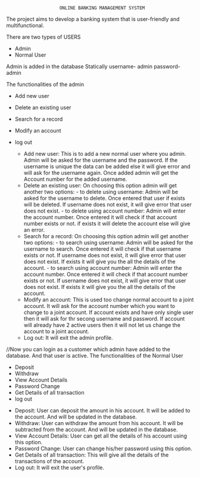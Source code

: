 						ONLINE BANKING MANAGEMENT SYSTEM

The project aims to develop a banking system that is user-friendly and multifunctional.

There are two types of USERS
*   Admin
*   Normal User

Admin is added in the database Statically
    username- admin
    password- admin
   
The functionalities of the admin
* Add new user
* Delete an existing user
* Search for a record
* Modify an account
* log out

   - Add new user: This is to add a new normal user where you admin.
   		    Admin will be asked for the username and the password.
   		    If the username is unique the data can be added else it will give error and will ask for the username again.
   		    Once added admin will get the Account number for the added username.
   - Delete an existing user: On choosing this option admin will get another two options:
					- to delete using username: Admin will be asked for the username to delete. 
								     Once entered that user if exists will be deleted.
								     If username does not exist, it will give error that user does not exist. 
					- to delete using account number: Admin will enter the account number.
									   Once entered it will check if that account number exists or not.
									   if exists it will delete the account else will give an error.
   - Search for a record: On choosing this option admin will get another two options:
					- to search using username: Admin will be asked for the username to search. 
								     Once entered it will check if that username exists or not.
								     If username does not exist, it will give error that user does not exist.
								     If exists it will give you the all the details of the account. 
					- to search using account number: Admin will enter the account number.
								   Once entered it will check if that account number exists or not.
								   If username does not exist, it will give error that user does not exist.
								   If exists it will give you the all the details of the account. 
   - Modify an account: This is used too change normal account to a joint account. 
			 It will ask for the account number which you want to change to a joint account.
			 If account exists and have only single user then it will ask for thr secong username and password.
			 If account will already have 2 active users then it will not let us change the account to a joint account.
   - Log out: It will exit the admin profile.
   
   
//Now you can login as a customer which admin have added to the database. And that user is active.
The functionalities of the Normal User
* Deposit
* Withdraw
* View Account Details
* Password Change
* Get Details of all transaction
* log out

 - Deposit: User can deposit the amount in his account. It will be added to the account. And will be updated in the database.
 - Withdraw: User can withdraw the amount from his account. It will be subtracted from the account. And will be updated in the database.
 - View Account Details: User can get all the details of his account using this option.
 - Password Change: User can change his/her password using this option.
 - Get Details of all transaction: This will give all the details of the transactions of the account.
 - Log out: It will exit the user's profile.

					
